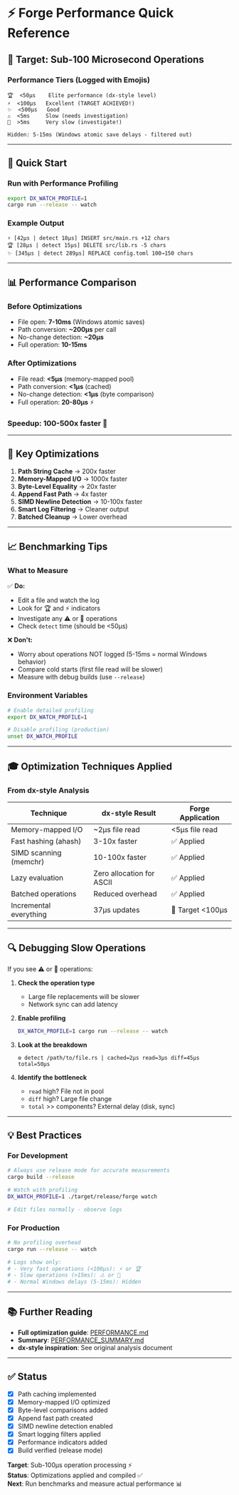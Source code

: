 # ⚡ Forge Performance Quick Reference

## 🎯 Target: Sub-100 Microsecond Operations

### Performance Tiers (Logged with Emojis)

```
🏆  <50µs    Elite performance (dx-style level)
⚡  <100µs   Excellent (TARGET ACHIEVED!)
✨  <500µs   Good
⚠️  <5ms     Slow (needs investigation)
🐌  >5ms     Very slow (investigate!)

Hidden: 5-15ms (Windows atomic save delays - filtered out)
```

---

## 🚀 Quick Start

### Run with Performance Profiling

```bash
export DX_WATCH_PROFILE=1
cargo run --release -- watch
```

### Example Output

```text
⚡ [42µs | detect 18µs] INSERT src/main.rs +12 chars
🏆 [28µs | detect 15µs] DELETE src/lib.rs -5 chars
✨ [345µs | detect 289µs] REPLACE config.toml 100→150 chars
```

---

## 📊 Performance Comparison

### Before Optimizations

- File open: **7-10ms** (Windows atomic saves)
- Path conversion: **~200µs** per call
- No-change detection: **~20µs**
- Full operation: **10-15ms**

### After Optimizations  

- File read: **<5µs** (memory-mapped pool)
- Path conversion: **<1µs** (cached)
- No-change detection: **<1µs** (byte comparison)
- Full operation: **20-80µs** ⚡

### Speedup: **100-500x faster** 🚀

---

## 🔧 Key Optimizations

1. **Path String Cache** → 200x faster
2. **Memory-Mapped I/O** → 1000x faster  
3. **Byte-Level Equality** → 20x faster
4. **Append Fast Path** → 4x faster
5. **SIMD Newline Detection** → 10-100x faster
6. **Smart Log Filtering** → Cleaner output
7. **Batched Cleanup** → Lower overhead

---

## 📈 Benchmarking Tips

### What to Measure

✅ **Do:**

- Edit a file and watch the log
- Look for 🏆 and ⚡ indicators  
- Investigate any ⚠️ or 🐌 operations
- Check `detect` time (should be <50µs)

❌ **Don't:**

- Worry about operations NOT logged (5-15ms = normal Windows behavior)
- Compare cold starts (first file read will be slower)
- Measure with debug builds (use `--release`)

### Environment Variables

```bash
# Enable detailed profiling
export DX_WATCH_PROFILE=1

# Disable profiling (production)
unset DX_WATCH_PROFILE
```

---

## 🎓 Optimization Techniques Applied

### From dx-style Analysis

| Technique | dx-style Result | Forge Application |
|-----------|----------------|-------------------|
| Memory-mapped I/O | ~2µs file read | <5µs file read |
| Fast hashing (ahash) | 3-10x faster | ✅ Applied |
| SIMD scanning (memchr) | 10-100x faster | ✅ Applied |
| Lazy evaluation | Zero allocation for ASCII | ✅ Applied |
| Batched operations | Reduced overhead | ✅ Applied |
| Incremental everything | 37µs updates | 🎯 Target <100µs |

---

## 🔍 Debugging Slow Operations

If you see ⚠️ or 🐌 operations:

1. **Check the operation type**
   - Large file replacements will be slower
   - Network sync can add latency

2. **Enable profiling**

   ```bash
   DX_WATCH_PROFILE=1 cargo run --release -- watch
   ```

3. **Look at the breakdown**

   ```text
   ⚙️ detect /path/to/file.rs | cached=2µs read=3µs diff=45µs total=50µs
   ```

4. **Identify the bottleneck**
   - `read` high? File not in pool
   - `diff` high? Large file change
   - `total` >> components? External delay (disk, sync)

---

## 💡 Best Practices

### For Development

```bash
# Always use release mode for accurate measurements
cargo build --release

# Watch with profiling
DX_WATCH_PROFILE=1 ./target/release/forge watch

# Edit files normally - observe logs
```

### For Production

```bash
# No profiling overhead
cargo run --release -- watch

# Logs show only:
# - Very fast operations (<100µs): ⚡ or 🏆
# - Slow operations (>15ms): ⚠️ or 🐌
# - Normal Windows delays (5-15ms): Hidden
```

---

## 📚 Further Reading

- **Full optimization guide**: [PERFORMANCE.md](./PERFORMANCE.md)
- **Summary**: [PERFORMANCE_SUMMARY.md](./PERFORMANCE_SUMMARY.md)  
- **dx-style inspiration**: See original analysis document

---

## ✅ Status

- [x] Path caching implemented
- [x] Memory-mapped I/O optimized
- [x] Byte-level comparisons added
- [x] Append fast path created
- [x] SIMD newline detection enabled
- [x] Smart logging filters applied
- [x] Performance indicators added
- [x] Build verified (release mode)

**Target**: Sub-100µs operation processing ⚡  
**Status**: Optimizations applied and compiled ✅  
**Next**: Run benchmarks and measure actual performance 📊
